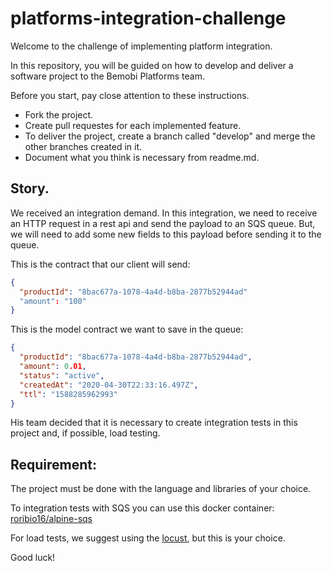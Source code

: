 # platforms-integration-challenge
Welcome to the challenge of implementing platform integration.

In this repository, you will be guided on how to develop and deliver a software project to the Bemobi Platforms team.

Before you start, pay close attention to these instructions.

- Fork the project.
- Create pull requestes for each implemented feature.
- To deliver the project, create a branch called "develop" and merge the other branches created in it.
- Document what you think is necessary from readme.md.

## Story.
We received an integration demand.
In this integration, we need to receive an HTTP request in a rest api and send the payload to an SQS queue. But, we will need to add some new fields to this payload before sending it to the queue.

This is the contract that our client will send:
```json
{
  "productId": "8bac677a-1078-4a4d-b8ba-2877b52944ad"
  "amount": "100"
}
```
This is the model contract we want to save in the queue:
```json
{
  "productId": "8bac677a-1078-4a4d-b8ba-2877b52944ad",
  "amount": 0.01,
  "status": "active",
  "createdAt": "2020-04-30T22:33:16.497Z",
  "ttl": "1588285962993"
}
```

His team decided that it is necessary to create integration tests in this project and, if possible, load testing.

## Requirement:
The project must be done with the language and libraries of your choice.

To integration tests with SQS you can use this docker container: [roribio16/alpine-sqs](https://hub.docker.com/r/roribio16/alpine-sqs)

For load tests, we suggest using the [locust](https://locust.io), but this is your choice.

Good luck!
